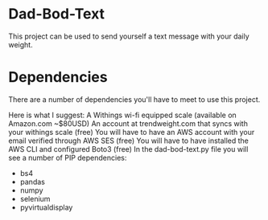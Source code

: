# Dad-Bod-Text
This project can be used to send yourself a text message with your daily weight.  

# Dependencies
There are a number of dependencies you'll have to meet to use this project.

Here is what I suggest:
A Withings wi-fi equipped scale (available on Amazon.com ~$80USD)
An account at trendweight.com that syncs with your withings scale (free)
You will have to have an AWS account with your email verified through AWS SES (free)
You will have to have installed the AWS CLI and configured Boto3 (free)
In the dad-bod-text.py file you will see a number of PIP dependencies:
* bs4
* pandas
* numpy
* selenium
* pyvirtualdisplay
